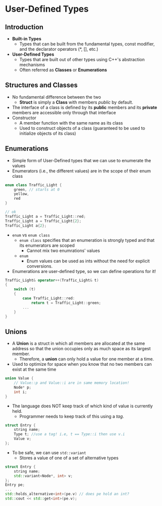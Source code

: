 # User-Defined Types

## Introduction
- __Built-in Types__
    - Types that can be built from the fundamental types, const modifier, and the declarator operators (*, [], etc.)
- __User-Defined Types__
    - Types that are built out of other types using C++'s abstraction mechanisms
    - Often referred as __Classes__ or __Enumerations__

## Structures and Classes
- No fundamental difference between the two 
    - __Struct__ is simply a __Class__ with members _public_ by default.
- The interface of a class is defined by its __public__ members and its __private__ members are accessible only through that interface
- Constructor
    - A member function with the same name as its class
    - Used to construct objects of a class (guaranteed to be used to initialize objects of its class)

## Enumerations
- Simple form of User-Defined types that we can use to enumerate the values
- Enumerators (i.e., the different values) are in the scope of their enum class
```cpp
enum class Traffic_Light {
    green, // starts at 0
    yellow, 
    red
}

// ok
Traffic_Light a = Traffic_Light::red;
Traffic_Light a = Traffic_Light{2};
Traffic_Light a{2};
```
- `enum` vs `enum class`
    - `enum class` specifies that an enumeration is strongly typed and that its enumerators are scoped
        - Cannot mix two enumrations' values
    - `enum` 
        - Enum values can be used as ints without the need for explicit conversions.
- Enumerations are user-defined type, so we can define operations for it!
```cpp
Traffic_Light& operator++(Traffic_Light& t)
{
    switch (t) 
    {
        case Traffic_Light::red:
            return t = Traffic_Light::green;
        ...
    }
}
```
## Unions
- A __Union__ is a struct in which all members are allocated at the same address so that the union occupies only as much space as its largest member.
    - Therefore, a __union__ can only hold a value for one member at a time.
- Used to optimize for space when you know that no two members can exist at the same time
```cpp
union Value {
    // Value::p and Value::i are in same memory location!
    Node* p;
    int i;
}
```
- The language does NOT keep track of which kind of value is currently held.
    - Programmer needs to keep track of this using a _tag_.
```cpp
struct Entry {
    string name;
    Type t; //use a tag! i.e, t == Type::i then use v.i
    Value v;
};
```
- To be safe, we can use `std::variant`
    - Stores a value of one of a set of alternative types
```cpp
struct Entry {
    string name;
    std::variant<Node*, int> v;
};
Entry pe;
...
std::holds_alternative<int>(pe.v) // does pe hold an int?
std::cout << std::get<int>(pe.v);
```